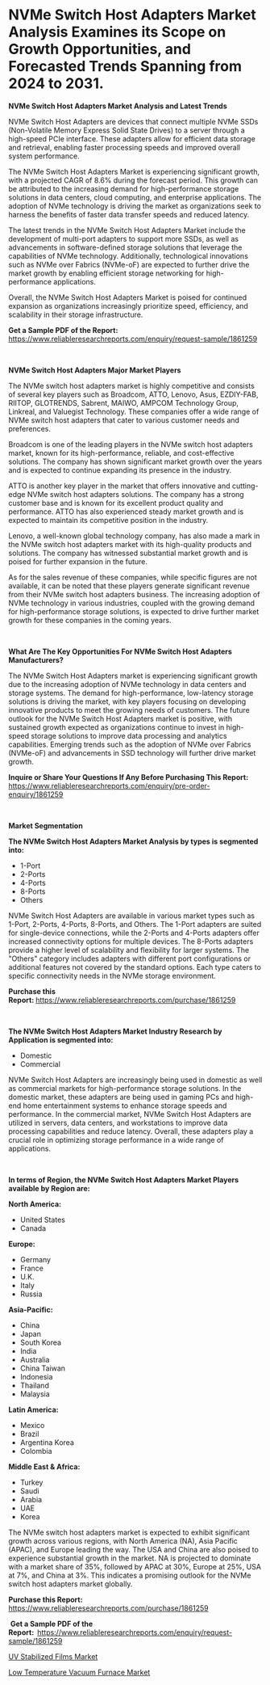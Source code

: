 <p><h1>NVMe Switch Host Adapters Market Analysis Examines its Scope on Growth Opportunities, and Forecasted Trends Spanning from 2024 to 2031.</h1></p><p><strong>NVMe Switch Host Adapters Market Analysis and Latest Trends</strong></p>
<p><p>NVMe Switch Host Adapters are devices that connect multiple NVMe SSDs (Non-Volatile Memory Express Solid State Drives) to a server through a high-speed PCIe interface. These adapters allow for efficient data storage and retrieval, enabling faster processing speeds and improved overall system performance.</p><p>The NVMe Switch Host Adapters Market is experiencing significant growth, with a projected CAGR of 8.6% during the forecast period. This growth can be attributed to the increasing demand for high-performance storage solutions in data centers, cloud computing, and enterprise applications. The adoption of NVMe technology is driving the market as organizations seek to harness the benefits of faster data transfer speeds and reduced latency.</p><p>The latest trends in the NVMe Switch Host Adapters Market include the development of multi-port adapters to support more SSDs, as well as advancements in software-defined storage solutions that leverage the capabilities of NVMe technology. Additionally, technological innovations such as NVMe over Fabrics (NVMe-oF) are expected to further drive the market growth by enabling efficient storage networking for high-performance applications.</p><p>Overall, the NVMe Switch Host Adapters Market is poised for continued expansion as organizations increasingly prioritize speed, efficiency, and scalability in their storage infrastructure.</p></p>
<p><strong>Get a Sample PDF of the Report:&nbsp;</strong> <a href="https://www.reliableresearchreports.com/enquiry/request-sample/1861259">https://www.reliableresearchreports.com/enquiry/request-sample/1861259</a></p>
<p>&nbsp;</p>
<p><strong>NVMe Switch Host Adapters Major Market Players</strong></p>
<p><p>The NVMe switch host adapters market is highly competitive and consists of several key players such as Broadcom, ATTO, Lenovo, Asus, EZDIY-FAB, RIITOP, GLOTRENDS, Sabrent, MAIWO, AMPCOM Technology Group, Linkreal, and Valuegist Technology. These companies offer a wide range of NVMe switch host adapters that cater to various customer needs and preferences.</p><p>Broadcom is one of the leading players in the NVMe switch host adapters market, known for its high-performance, reliable, and cost-effective solutions. The company has shown significant market growth over the years and is expected to continue expanding its presence in the industry. </p><p>ATTO is another key player in the market that offers innovative and cutting-edge NVMe switch host adapters solutions. The company has a strong customer base and is known for its excellent product quality and performance. ATTO has also experienced steady market growth and is expected to maintain its competitive position in the industry.</p><p>Lenovo, a well-known global technology company, has also made a mark in the NVMe switch host adapters market with its high-quality products and solutions. The company has witnessed substantial market growth and is poised for further expansion in the future.</p><p>As for the sales revenue of these companies, while specific figures are not available, it can be noted that these players generate significant revenue from their NVMe switch host adapters business. The increasing adoption of NVMe technology in various industries, coupled with the growing demand for high-performance storage solutions, is expected to drive further market growth for these companies in the coming years.</p></p>
<p>&nbsp;</p>
<p><strong>What Are The Key Opportunities For NVMe Switch Host Adapters Manufacturers?</strong></p>
<p><p>The NVMe Switch Host Adapters market is experiencing significant growth due to the increasing adoption of NVMe technology in data centers and storage systems. The demand for high-performance, low-latency storage solutions is driving the market, with key players focusing on developing innovative products to meet the growing needs of customers. The future outlook for the NVMe Switch Host Adapters market is positive, with sustained growth expected as organizations continue to invest in high-speed storage solutions to improve data processing and analytics capabilities. Emerging trends such as the adoption of NVMe over Fabrics (NVMe-oF) and advancements in SSD technology will further drive market growth.</p></p>
<p><strong>Inquire or Share Your Questions If Any Before Purchasing This Report:</strong> <a href="https://www.reliableresearchreports.com/enquiry/pre-order-enquiry/1861259">https://www.reliableresearchreports.com/enquiry/pre-order-enquiry/1861259</a></p>
<p>&nbsp;</p>
<p><strong>Market Segmentation</strong></p>
<p><strong>The NVMe Switch Host Adapters Market Analysis by types is segmented into:</strong></p>
<p><ul><li>1-Port</li><li>2-Ports</li><li>4-Ports</li><li>8-Ports</li><li>Others</li></ul></p>
<p><p>NVMe Switch Host Adapters are available in various market types such as 1-Port, 2-Ports, 4-Ports, 8-Ports, and Others. The 1-Port adapters are suited for single-device connections, while the 2-Ports and 4-Ports adapters offer increased connectivity options for multiple devices. The 8-Ports adapters provide a higher level of scalability and flexibility for larger systems. The "Others" category includes adapters with different port configurations or additional features not covered by the standard options. Each type caters to specific connectivity needs in the NVMe storage environment.</p></p>
<p><strong>Purchase this Report:&nbsp;</strong><a href="https://www.reliableresearchreports.com/purchase/1861259">https://www.reliableresearchreports.com/purchase/1861259</a></p>
<p>&nbsp;</p>
<p><strong>The NVMe Switch Host Adapters Market Industry Research by Application is segmented into:</strong></p>
<p><ul><li>Domestic</li><li>Commercial</li></ul></p>
<p><p>NVMe Switch Host Adapters are increasingly being used in domestic as well as commercial markets for high-performance storage solutions. In the domestic market, these adapters are being used in gaming PCs and high-end home entertainment systems to enhance storage speeds and performance. In the commercial market, NVMe Switch Host Adapters are utilized in servers, data centers, and workstations to improve data processing capabilities and reduce latency. Overall, these adapters play a crucial role in optimizing storage performance in a wide range of applications.</p></p>
<p>&nbsp;</p>
<p><strong>In terms of Region, the NVMe Switch Host Adapters Market Players available by Region are:</strong></p>
<p>
    <p> <strong> North America: </strong>
        <ul>
            <li>United States</li>
            <li>Canada</li>
        </ul>
        </p> 
    <p> <strong> Europe: </strong>
        <ul>
            <li>Germany</li>
            <li>France</li>
            <li>U.K.</li>
            <li>Italy</li>
            <li>Russia</li>
        </ul>
        </p> 
    <p> <strong> Asia-Pacific: </strong>
        <ul>
            <li>China</li>
            <li>Japan</li>
            <li>South Korea</li>
            <li>India</li>
            <li>Australia</li>
            <li>China Taiwan</li>
            <li>Indonesia</li>
            <li>Thailand</li>
            <li>Malaysia</li>
        </ul>
        </p> 
    <p> <strong> Latin America: </strong>
        <ul>
            <li>Mexico</li>
            <li>Brazil</li>
            <li>Argentina Korea</li>
            <li>Colombia</li>
        </ul>
        </p> 
    <p> <strong> Middle East & Africa: </strong>
        <ul>
            <li>Turkey</li>
            <li>Saudi</li>
            <li>Arabia</li>
            <li>UAE</li>
            <li>Korea</li>
        </ul>
    </p>
    </p>
<p><p>The NVMe switch host adapters market is expected to exhibit significant growth across various regions, with North America (NA), Asia Pacific (APAC), and Europe leading the way. The USA and China are also poised to experience substantial growth in the market. NA is projected to dominate with a market share of 35%, followed by APAC at 30%, Europe at 25%, USA at 7%, and China at 3%. This indicates a promising outlook for the NVMe switch host adapters market globally.</p></p>
<p><strong>Purchase this Report: </strong><a href="https://www.reliableresearchreports.com/purchase/1861259">https://www.reliableresearchreports.com/purchase/1861259</a></p>
<p>&nbsp;<strong>Get a Sample PDF of the Report:&nbsp;&nbsp;</strong><a href="https://www.reliableresearchreports.com/enquiry/request-sample/1861259">https://www.reliableresearchreports.com/enquiry/request-sample/1861259</a></p>
<p><strong></strong></p>
<p><p><a href="https://noble-drawer-34c.notion.site/UV-Stabilized-Films-Market-Size-Global-Industry-Overview-Market-Segmentation-and-Forecast-2024-to-e60c1b1679f14b3183120e3d1e48c3d8">UV Stabilized Films Market</a></p><p><a href="https://view.publitas.com/reportprime-1/low-temperature-vacuum-furnace-market-analysis-examines-its-scope-on-growth-opportunities-and-forecasted-trends-spanning-from-2024-to-2031/">Low Temperature Vacuum Furnace Market</a></p></p>